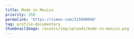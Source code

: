 ```yaml
---
title: Made in Mexico
priority: 250
permalink: 'https://vimeo.com/315990660'
tag: profile-documentary
thumbnailImage: /assets/img/uploads/made-in-mexico.png
---
```


